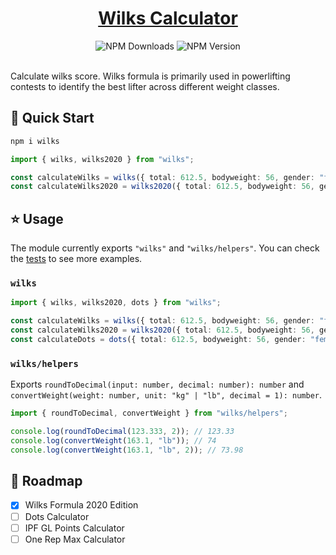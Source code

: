 <div align="center">
  <h1>  
    <a href="https://www.npmjs.com/package/wilks">Wilks Calculator</a>
  </h1>
  <img alt="NPM Downloads" src="https://img.shields.io/npm/dm/wilks">
  <img alt="NPM Version" src="https://img.shields.io/npm/v/wilks">
</div>

<br />

Calculate wilks score. Wilks formula is primarily used in powerlifting contests to identify the best lifter across different weight classes.

## 🚀 Quick Start

```sh
npm i wilks
```

```ts
import { wilks, wilks2020 } from "wilks";

const calculateWilks = wilks({ total: 612.5, bodyweight: 56, gender: "female", unit: "kg" }); // 720.67
const calculateWilks2020 = wilks2020({ total: 612.5, bodyweight: 56, gender: "female", unit: "kg" }); // 847.27
```

## ⭐ Usage

The module currently exports `"wilks"` and `"wilks/helpers"`. You can check the [tests](./src/__tests__) to see more examples.

### `wilks`

```ts
import { wilks, wilks2020, dots } from "wilks";

const calculateWilks = wilks({ total: 612.5, bodyweight: 56, gender: "female", unit: "kg" }); // 720.67
const calculateWilks2020 = wilks2020({ total: 612.5, bodyweight: 56, gender: "female", unit: "kg" }); // 847.27
const calculateDots = dots({ total: 612.5, bodyweight: 56, gender: "female", unit: "kg" }); // 709.96
```

### `wilks/helpers`

Exports `roundToDecimal(input: number, decimal: number): number` and `convertWeight(weight: number, unit: "kg" | "lb", decimal = 1): number`.

```ts
import { roundToDecimal, convertWeight } from "wilks/helpers";

console.log(roundToDecimal(123.333, 2)); // 123.33
console.log(convertWeight(163.1, "lb")); // 74
console.log(convertWeight(163.1, "lb", 2)); // 73.98
```

## 📍 Roadmap

- [x] Wilks Formula 2020 Edition
- [ ] Dots Calculator
- [ ] IPF GL Points Calculator
- [ ] One Rep Max Calculator
